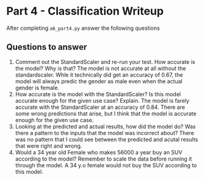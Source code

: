 # Part 4 - Classification Writeup

After completing `a6_part4.py` answer the following questions

## Questions to answer

1. Comment out the StandardScaler and re-run your test. How accurate is the model? Why is that?
The model is not accurate at all without the standardscaler. Whle it technically did get an accuracy of 0.67, the model will always predic the gender as male even when the actual gender is female.
2. How accurate is the model with the StandardScaler? Is this model accurate enough for the given use case? Explain.
The model is farely accurate with the StandardScaler at an accuracy of 0.84. There are some wrong predictions that arise, but I think that the model is accurate enough for the given use case.
3. Looking at the predicted and actual results, how did the model do? Was there a pattern to the inputs that the model was incorrect about?
There was no pattern that I could see between the predicted and acutal results that were right and wrong.
4. Would a 34 year old Female who makes 56000 a year buy an SUV according to the model? Remember to scale the data before running it through the model.
A 34 y.o female would not buy the SUV according to this model.
